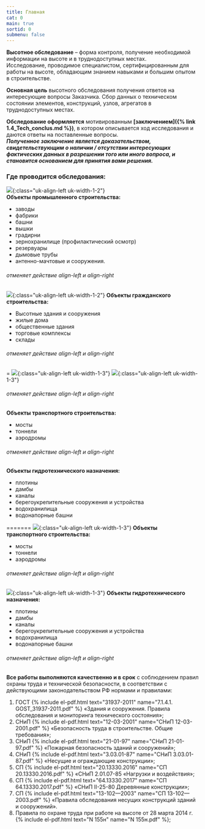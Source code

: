 ```yaml
---
title: Главная
cat: 0
main: true
sortid: 0
submenu: false
---
```


**Высотное обследование** – форма контроля, получение необходимой информации на высоте и в труднодоступных местах.    
Исследование, проводимое специалистом, сертифицированным для работы на высоте, обладающим знанием навыками и большим опытом в строительстве.

**Основная цель** высотного обследования получения ответов на интересующие вопросы Заказчика. Сбор данных о техническом состоянии элементов, конструкций, узлов, агрегатов в труднодоступных местах.

**Обследование оформляется** мотивированным __[заключением]({% link 1.4_Tech_conclus.md %})__, в котором описывается ход исследования и даются ответы на поставленные вопросы.   
***Полученное заключение является доказательством, свидетельствующим о наличии / отсутствии интересующих фактических данных в разрешении того или иного вопроса, и становится основанием для принятия вами решения.***

### **Где проводится обследования:**

![](/img/0/0.1.1.1.jpg){:class="uk-align-left uk-width-1-2"}  
**Объекты промышленного строительства:**     
- заводы  
- фабрики  
- башни    
- вышки    
- градирни    
- зернохранилище (профилактический осмотр)  
- резервуары  
- дымовые трубы  
- антенно-мачтовые и сооружения.

###### отменяет действие align-left и align-right

![](/img/0/0.1.2.0.jpg){:class="uk-align-left uk-width-1-2"}
**Объекты гражданского строительства:**   
- Высотные здания и сооружения  
- жилые дома  
- общественные здания  
- торговые комплексы  
- склады
###### отменяет действие align-left и align-right

=
![](/img/0/0.1.3.jpg){:class="uk-align-left uk-width-1-3"}
![](/img/0/0.1.4.jpg){:class="uk-align-left uk-width-1-3"}

###### отменяет действие align-left и align-right
**Объекты транспортного строительства:**  
- мосты  
- тоннели  
- аэродромы

###### отменяет действие align-left и align-right
**Объекты гидротехнического назначения:**   
- плотины  
- дамбы  
- каналы  
- берегоукрепительные сооружения и устройства  
- водохранилища  
- водонапорные башни 

=======
![](/img/0/0.1.3.jpg){:class="uk-align-left uk-width-1-3"}
**Объекты транспортного строительства:**  
- мосты  
- тоннели  
- аэродромы

###### отменяет действие align-left и align-right

![](/img/0/0.1.4.jpg){:class="uk-align-left uk-width-1-3"}
**Объекты гидротехнического назначения:**   
- плотины  
- дамбы  
- каналы  
- берегоукрепительные сооружения и устройства  
- водохранилища  
- водонапорные башни   

###### отменяет действие align-left и align-right

**Все работы выполняются качественно и в срок** с соблюдением правил охраны труда и технической безопасности, в соответствии с действующими законодательством РФ нормами и правилами:

1. ГОСТ {% include el-pdf.html text="31937-2011" name="7.1.4.1. GOST_31937-2011.pdf" %} «Здания и сооружения. Правила обследования и мониторинга технического состояния»;
2. СНиП {% include el-pdf.html text="12-03-2001" name="СНиП 12-03-2001.pdf" %} «Безопасность труда в строительстве. Общие требования»;    
3. СНиП {% include el-pdf.html text="21-01-97" name="СНиП 21-01-97.pdf" %} «Пожарная безопасность зданий и сооружений»;    
4. СНиП {% include el-pdf.html text="3.03.01-87" name="СНиП 3.03.01-87.pdf" %} «Несущие и ограждающие конструкции»; 
5. СП {% include el-pdf.html text="20.13330.2016" name="СП 20.13330.2016.pdf" %} «СНиП 2.01.07-85 «Нагрузки и воздействия»;    
6. СП {% include el-pdf.html text="64.13330.2017" name="СП 64.13330.2017.pdf" %} «СНиП II-25-80 Деревянные конструкции»;    
7. СП {% include el-pdf.html text="13-102—2003" name="СП 13-102—2003.pdf" %} «Правила обследования несущих конструкций зданий и сооружений».    
8. Правила по охране труда при работе на высоте от 28 марта 2014 г. {% include el-pdf.html text="N 155н" name="N 155н.pdf" %};
